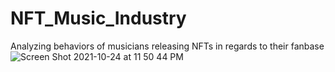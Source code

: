 # NFT_Music_Industry
Analyzing behaviors of musicians releasing NFTs in regards to their fanbase
![Screen Shot 2021-10-24 at 11 50 44 PM](https://user-images.githubusercontent.com/93554638/171074979-28d021e8-89ca-4907-9de5-1dc1b2b83e53.png)
